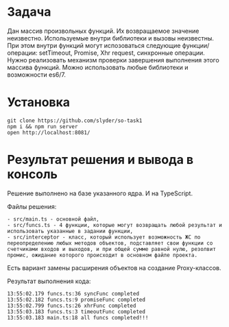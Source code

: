 
# Задача

Дан массив произвольных функций. Их возвращаемое значение неизвестно. Используемые внутри библиотеки и вызовы неизвестны. При этом внутри функций могут испозоваться следующие функции/операции: setTimeout, Promise, Xhr request, синхронные операции.
Нужно реализовать механизм проверки завершения выполнения этого массива функций. Можно использовать любые библиотеки и возможности es6/7.


# Установка

```$xslt
git clone https://github.com/slyder/so-task1
npm i && npm run server
open http://localhost:8081/
```


# Результат решения и вывода в консоль

Решение выполнено на базе указанного ядра. И на TypeScript. 

Файлы решения:
```$xslt
- src/main.ts - основной файл,
- src/funcs.ts - 4 функции, которые могут возвращать любой результат и использовать указанные в задании функции,
- src/interceptor - класс, который использует возможность ЖС по переопределению любых методов объектов, подставляет свои функции со счетчиками входов и выходов, и при общей сумме равной нулю, резолвит промис, ожидание которого происходит в основном файле проекта.
```

Есть вариант замены расширения объектов на создание Proxy-классов. 

Результат выполнения кода:
```$xslt
13:55:02.179 funcs.ts:36 syncFunc completed
13:55:02.182 funcs.ts:9 promiseFunc completed
13:55:02.799 funcs.ts:26 xhrFunc completed
13:55:03.183 funcs.ts:3 timeoutFunc completed
13:55:03.183 main.ts:18 all funcs completed!!!
```

